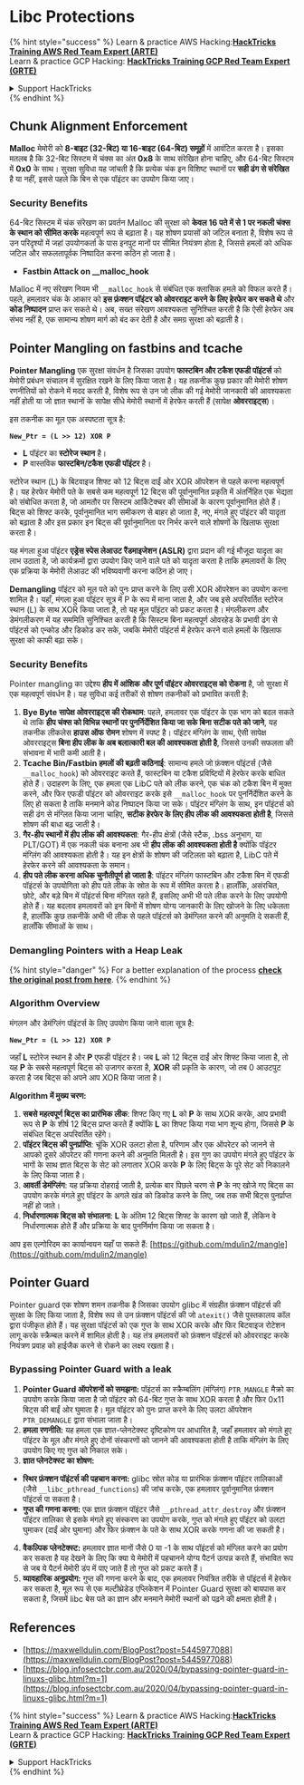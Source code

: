 # Libc Protections

{% hint style="success" %}
Learn & practice AWS Hacking:<img src="/.gitbook/assets/arte.png" alt="" data-size="line">[**HackTricks Training AWS Red Team Expert (ARTE)**](https://training.hacktricks.xyz/courses/arte)<img src="/.gitbook/assets/arte.png" alt="" data-size="line">\
Learn & practice GCP Hacking: <img src="/.gitbook/assets/grte.png" alt="" data-size="line">[**HackTricks Training GCP Red Team Expert (GRTE)**<img src="/.gitbook/assets/grte.png" alt="" data-size="line">](https://training.hacktricks.xyz/courses/grte)

<details>

<summary>Support HackTricks</summary>

* Check the [**subscription plans**](https://github.com/sponsors/carlospolop)!
* **Join the** 💬 [**Discord group**](https://discord.gg/hRep4RUj7f) or the [**telegram group**](https://t.me/peass) or **follow** us on **Twitter** 🐦 [**@hacktricks\_live**](https://twitter.com/hacktricks\_live)**.**
* **Share hacking tricks by submitting PRs to the** [**HackTricks**](https://github.com/carlospolop/hacktricks) and [**HackTricks Cloud**](https://github.com/carlospolop/hacktricks-cloud) github repos.

</details>
{% endhint %}

## Chunk Alignment Enforcement

**Malloc** मेमोरी को **8-बाइट (32-बिट) या 16-बाइट (64-बिट) समूहों** में आवंटित करता है। इसका मतलब है कि 32-बिट सिस्टम में चंक्स का अंत **0x8** के साथ संरेखित होना चाहिए, और 64-बिट सिस्टम में **0x0** के साथ। सुरक्षा सुविधा यह जांचती है कि प्रत्येक चंक इन विशिष्ट स्थानों पर **सही ढंग से संरेखित** है या नहीं, इससे पहले कि बिन से एक पॉइंटर का उपयोग किया जाए।

### Security Benefits

64-बिट सिस्टम में चंक संरेखण का प्रवर्तन Malloc की सुरक्षा को **केवल 16 पते में से 1 पर नकली चंक्स के स्थान को सीमित करके** महत्वपूर्ण रूप से बढ़ाता है। यह शोषण प्रयासों को जटिल बनाता है, विशेष रूप से उन परिदृश्यों में जहां उपयोगकर्ता के पास इनपुट मानों पर सीमित नियंत्रण होता है, जिससे हमलों को अधिक जटिल और सफलतापूर्वक निष्पादित करना कठिन हो जाता है।

* **Fastbin Attack on \_\_malloc\_hook**

Malloc में नए संरेखण नियम भी `__malloc_hook` से संबंधित एक क्लासिक हमले को विफल करते हैं। पहले, हमलावर चंक के आकार को **इस फ़ंक्शन पॉइंटर को ओवरराइट करने के लिए हेरफेर कर सकते थे** और **कोड निष्पादन** प्राप्त कर सकते थे। अब, सख्त संरेखण आवश्यकता सुनिश्चित करती है कि ऐसी हेरफेर अब संभव नहीं है, एक सामान्य शोषण मार्ग को बंद कर देती है और समग्र सुरक्षा को बढ़ाती है।

## Pointer Mangling on fastbins and tcache

**Pointer Mangling** एक सुरक्षा संवर्धन है जिसका उपयोग **फास्टबिन और टकैश एफडी पॉइंटर्स** को मेमोरी प्रबंधन संचालन में सुरक्षित रखने के लिए किया जाता है। यह तकनीक कुछ प्रकार की मेमोरी शोषण रणनीतियों को रोकने में मदद करती है, विशेष रूप से उन जो लीक की गई मेमोरी जानकारी की आवश्यकता नहीं होती या जो ज्ञात स्थानों के सापेक्ष सीधे मेमोरी स्थानों में हेरफेर करती हैं (सापेक्ष **ओवरराइट्स**)।

इस तकनीक का मूल एक अस्पष्टता सूत्र है:

**`New_Ptr = (L >> 12) XOR P`**

* **L** पॉइंटर का **स्टोरेज स्थान** है।
* **P** वास्तविक **फास्टबिन/टकैश एफडी पॉइंटर** है।

स्टोरेज स्थान (L) के बिटवाइज शिफ्ट को 12 बिट्स दाईं ओर XOR ऑपरेशन से पहले करना महत्वपूर्ण है। यह हेरफेर मेमोरी पते के सबसे कम महत्वपूर्ण 12 बिट्स की पूर्वानुमानित प्रकृति में अंतर्निहित एक भेद्यता को संबोधित करता है, जो आमतौर पर सिस्टम आर्किटेक्चर की सीमाओं के कारण पूर्वानुमानित होते हैं। बिट्स को शिफ्ट करके, पूर्वानुमानित भाग समीकरण से बाहर हो जाता है, नए, मंगले हुए पॉइंटर की यादृता को बढ़ाता है और इस प्रकार इन बिट्स की पूर्वानुमानिता पर निर्भर करने वाले शोषणों के खिलाफ सुरक्षा करता है।

यह मंगला हुआ पॉइंटर **एड्रेस स्पेस लेआउट रैंडमाइजेशन (ASLR)** द्वारा प्रदान की गई मौजूदा यादृता का लाभ उठाता है, जो कार्यक्रमों द्वारा उपयोग किए जाने वाले पते को यादृता करता है ताकि हमलावरों के लिए एक प्रक्रिया के मेमोरी लेआउट की भविष्यवाणी करना कठिन हो जाए।

**Demangling** पॉइंटर को मूल पते को पुनः प्राप्त करने के लिए उसी XOR ऑपरेशन का उपयोग करना शामिल है। यहाँ, मंगला हुआ पॉइंटर सूत्र में P के रूप में माना जाता है, और जब इसे अपरिवर्तित स्टोरेज स्थान (L) के साथ XOR किया जाता है, तो यह मूल पॉइंटर को प्रकट करता है। मंगलीकरण और डेमंगलीकरण में यह सममिति सुनिश्चित करती है कि सिस्टम बिना महत्वपूर्ण ओवरहेड के प्रभावी ढंग से पॉइंटर्स को एन्कोड और डिकोड कर सके, जबकि मेमोरी पॉइंटर्स में हेरफेर करने वाले हमलों के खिलाफ सुरक्षा को काफी बढ़ा सके।

### Security Benefits

Pointer mangling का उद्देश्य **हीप में आंशिक और पूर्ण पॉइंटर ओवरराइट्स को रोकना** है, जो सुरक्षा में एक महत्वपूर्ण संवर्धन है। यह सुविधा कई तरीकों से शोषण तकनीकों को प्रभावित करती है:

1. **Bye Byte सापेक्ष ओवरराइट्स की रोकथाम**: पहले, हमलावर एक पॉइंटर के एक भाग को बदल सकते थे ताकि **हीप चंक्स को विभिन्न स्थानों पर पुनर्निर्देशित किया जा सके बिना सटीक पते को जाने**, यह तकनीक लीकलेस **हाउस ऑफ रोमन** शोषण में स्पष्ट है। पॉइंटर मंग्लिंग के साथ, ऐसी सापेक्ष ओवरराइट्स **बिना हीप लीक के अब बलात्कारी बल की आवश्यकता होती है**, जिससे उनकी सफलता की संभावना में भारी कमी आती है।
2. **Tcache Bin/Fastbin हमलों की बढ़ती कठिनाई**: सामान्य हमले जो फ़ंक्शन पॉइंटर्स (जैसे `__malloc_hook`) को ओवरराइट करते हैं, फास्टबिन या टकैश प्रविष्टियों में हेरफेर करके बाधित होते हैं। उदाहरण के लिए, एक हमला एक LibC पते को लीक करने, एक चंक को टकैश बिन में मुक्त करने, और फिर एफडी पॉइंटर को ओवरराइट करके इसे `__malloc_hook` पर पुनर्निर्देशित करने के लिए हो सकता है ताकि मनमाने कोड निष्पादन किया जा सके। पॉइंटर मंग्लिंग के साथ, इन पॉइंटर्स को सही ढंग से मंग्लित किया जाना चाहिए, **सटीक हेरफेर के लिए हीप लीक की आवश्यकता होती है**, जिससे शोषण की बाधा बढ़ जाती है।
3. **गैर-हीप स्थानों में हीप लीक की आवश्यकता**: गैर-हीप क्षेत्रों (जैसे स्टैक, .bss अनुभाग, या PLT/GOT) में एक नकली चंक बनाना अब भी **हीप लीक की आवश्यकता होती है** क्योंकि पॉइंटर मंग्लिंग की आवश्यकता होती है। यह इन क्षेत्रों के शोषण की जटिलता को बढ़ाता है, LibC पते में हेरफेर करने की आवश्यकता के समान।
4. **हीप पते लीक करना अधिक चुनौतीपूर्ण हो जाता है**: पॉइंटर मंग्लिंग फास्टबिन और टकैश बिन में एफडी पॉइंटर्स के उपयोगिता को हीप पते लीक के स्रोत के रूप में सीमित करता है। हालाँकि, असंरचित, छोटे, और बड़े बिन में पॉइंटर्स बिना मंग्लित रहते हैं, इसलिए अभी भी पते लीक करने के लिए उपयोगी होते हैं। यह बदलाव हमलावरों को इन बिनों में शोषण योग्य जानकारी के लिए खोजने के लिए धकेलता है, हालाँकि कुछ तकनीकें अभी भी लीक से पहले पॉइंटर्स को डेमंग्लित करने की अनुमति दे सकती हैं, हालाँकि सीमाओं के साथ।

### **Demangling Pointers with a Heap Leak**

{% hint style="danger" %}
For a better explanation of the process [**check the original post from here**](https://maxwelldulin.com/BlogPost?post=5445977088).
{% endhint %}

### Algorithm Overview

मंगलन और डेमंग्लिंग पॉइंटर्स के लिए उपयोग किया जाने वाला सूत्र है:&#x20;

**`New_Ptr = (L >> 12) XOR P`**

जहाँ **L** स्टोरेज स्थान है और **P** एफडी पॉइंटर है। जब **L** को 12 बिट्स दाईं ओर शिफ्ट किया जाता है, तो यह **P** के सबसे महत्वपूर्ण बिट्स को उजागर करता है, **XOR** की प्रकृति के कारण, जो तब 0 आउटपुट करता है जब बिट्स को अपने आप XOR किया जाता है।

**Algorithm में मुख्य चरण:**

1. **सबसे महत्वपूर्ण बिट्स का प्रारंभिक लीक**: शिफ्ट किए गए **L** को **P** के साथ XOR करके, आप प्रभावी रूप से **P** के शीर्ष 12 बिट्स प्राप्त करते हैं क्योंकि **L** का शिफ्ट किया गया भाग शून्य होगा, जिससे **P** के संबंधित बिट्स अपरिवर्तित रहेंगे।
2. **पॉइंटर बिट्स की पुनर्प्राप्ति**: चूंकि XOR उलटा होता है, परिणाम और एक ऑपरेटर को जानने से आपको दूसरे ऑपरेटर की गणना करने की अनुमति मिलती है। इस गुण का उपयोग मंगले हुए पॉइंटर के भागों के साथ ज्ञात बिट्स के सेट को लगातार XOR करके **P** के लिए बिट्स के पूरे सेट को निकालने के लिए किया जाता है।
3. **आवर्ती डेमंग्लिंग**: यह प्रक्रिया दोहराई जाती है, प्रत्येक बार पिछले चरण से **P** के नए खोजे गए बिट्स का उपयोग करके मंगले हुए पॉइंटर के अगले खंड को डिकोड करने के लिए, जब तक सभी बिट्स पुनर्प्राप्त नहीं हो जाते।
4. **निर्धारणात्मक बिट्स को संभालना**: **L** के अंतिम 12 बिट्स शिफ्ट के कारण खो जाते हैं, लेकिन वे निर्धारणात्मक होते हैं और प्रक्रिया के बाद पुनर्निर्माण किया जा सकता है।

आप इस एल्गोरिदम का कार्यान्वयन यहाँ पा सकते हैं: [https://github.com/mdulin2/mangle](https://github.com/mdulin2/mangle)

## Pointer Guard

Pointer guard एक शोषण शमन तकनीक है जिसका उपयोग glibc में संग्रहीत फ़ंक्शन पॉइंटर्स की सुरक्षा के लिए किया जाता है, विशेष रूप से उन फ़ंक्शन पॉइंटर्स की जो `atexit()` जैसे पुस्तकालय कॉल द्वारा पंजीकृत होते हैं। यह सुरक्षा पॉइंटर्स को एक गुप्त के साथ XOR करके और फिर बिटवाइज रोटेशन लागू करके स्क्रैम्बल करने में शामिल होती है। यह तंत्र हमलावरों को फ़ंक्शन पॉइंटर्स को ओवरराइट करके नियंत्रण प्रवाह को हाईजैक करने से रोकने का लक्ष्य रखता है।

### **Bypassing Pointer Guard with a leak**

1. **Pointer Guard ऑपरेशनों को समझना:** पॉइंटर्स का स्क्रैम्बलिंग (मंग्लिंग) `PTR_MANGLE` मैक्रो का उपयोग करके किया जाता है जो पॉइंटर को 64-बिट गुप्त के साथ XOR करता है और फिर 0x11 बिट्स की बाईं ओर घुमाता है। मूल पॉइंटर को पुनः प्राप्त करने के लिए उलटा ऑपरेशन `PTR_DEMANGLE` द्वारा संभाला जाता है।
2. **हमला रणनीति:** यह हमला एक ज्ञात-प्लेनटेक्स्ट दृष्टिकोण पर आधारित है, जहाँ हमलावर को मंगले हुए पॉइंटर के मूल और मंगले हुए दोनों संस्करणों को जानने की आवश्यकता होती है ताकि मंग्लिंग के लिए उपयोग किए गए गुप्त को निकाल सके।
3. **ज्ञात प्लेनटेक्स्ट का शोषण:**
* **स्थिर फ़ंक्शन पॉइंटर्स की पहचान करना:** glibc स्रोत कोड या प्रारंभिक फ़ंक्शन पॉइंटर तालिकाओं (जैसे `__libc_pthread_functions`) की जांच करके, एक हमलावर पूर्वानुमानित फ़ंक्शन पॉइंटर्स पा सकता है।
* **गुप्त की गणना करना:** एक ज्ञात फ़ंक्शन पॉइंटर जैसे `__pthread_attr_destroy` और फ़ंक्शन पॉइंटर तालिका से इसके मंगले हुए संस्करण का उपयोग करके, गुप्त को मंगले हुए पॉइंटर को उलटा घुमाकर (दाईं ओर घुमाना) और फिर फ़ंक्शन के पते के साथ XOR करके गणना की जा सकती है।
4. **वैकल्पिक प्लेनटेक्स्ट:** हमलावर ज्ञात मानों जैसे 0 या -1 के साथ पॉइंटर्स को मंग्लित करने का प्रयोग कर सकता है यह देखने के लिए कि क्या ये मेमोरी में पहचानने योग्य पैटर्न उत्पन्न करते हैं, संभावित रूप से जब ये पैटर्न मेमोरी डंप में पाए जाते हैं तो गुप्त को प्रकट करते हैं।
5. **व्यावहारिक अनुप्रयोग:** गुप्त की गणना करने के बाद, एक हमलावर नियंत्रित तरीके से पॉइंटर्स में हेरफेर कर सकता है, मूल रूप से एक मल्टीथ्रेडेड एप्लिकेशन में Pointer Guard सुरक्षा को बायपास कर सकता है, जिसमें libc बेस पते का ज्ञान और मनमाने मेमोरी स्थानों को पढ़ने की क्षमता होती है।

## References

* [https://maxwelldulin.com/BlogPost?post=5445977088](https://maxwelldulin.com/BlogPost?post=5445977088)
* [https://blog.infosectcbr.com.au/2020/04/bypassing-pointer-guard-in-linuxs-glibc.html?m=1](https://blog.infosectcbr.com.au/2020/04/bypassing-pointer-guard-in-linuxs-glibc.html?m=1)

{% hint style="success" %}
Learn & practice AWS Hacking:<img src="/.gitbook/assets/arte.png" alt="" data-size="line">[**HackTricks Training AWS Red Team Expert (ARTE)**](https://training.hacktricks.xyz/courses/arte)<img src="/.gitbook/assets/arte.png" alt="" data-size="line">\
Learn & practice GCP Hacking: <img src="/.gitbook/assets/grte.png" alt="" data-size="line">[**HackTricks Training GCP Red Team Expert (GRTE)**<img src="/.gitbook/assets/grte.png" alt="" data-size="line">](https://training.hacktricks.xyz/courses/grte)

<details>

<summary>Support HackTricks</summary>

* Check the [**subscription plans**](https://github.com/sponsors/carlospolop)!
* **Join the** 💬 [**Discord group**](https://discord.gg/hRep4RUj7f) or the [**telegram group**](https://t.me/peass) or **follow** us on **Twitter** 🐦 [**@hacktricks\_live**](https://twitter.com/hacktricks\_live)**.**
* **Share hacking tricks by submitting PRs to the** [**HackTricks**](https://github.com/carlospolop/hacktricks) and [**HackTricks Cloud**](https://github.com/carlospolop/hacktricks-cloud) github repos.

</details>
{% endhint %}
